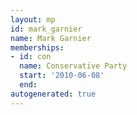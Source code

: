 ```yaml
---
layout: mp
id: mark_garnier
name: Mark Garnier
memberships:
- id: con
  name: Conservative Party
  start: '2010-06-08'
  end: 
autogenerated: true
---
```

